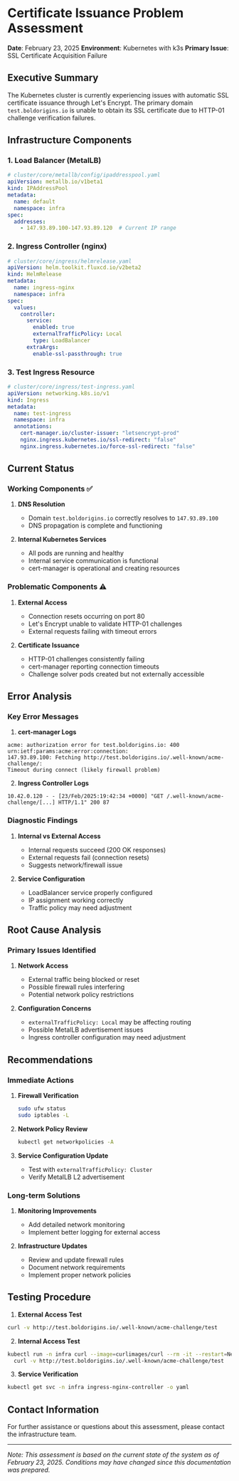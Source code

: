# Certificate Issuance Problem Assessment
**Date**: February 23, 2025
**Environment**: Kubernetes with k3s
**Primary Issue**: SSL Certificate Acquisition Failure

## Executive Summary

The Kubernetes cluster is currently experiencing issues with automatic SSL certificate issuance through Let's Encrypt. The primary domain `test.boldorigins.io` is unable to obtain its SSL certificate due to HTTP-01 challenge verification failures.

## Infrastructure Components

### 1. Load Balancer (MetalLB)
```yaml
# cluster/core/metallb/config/ipaddresspool.yaml
apiVersion: metallb.io/v1beta1
kind: IPAddressPool
metadata:
  name: default
  namespace: infra
spec:
  addresses:
    - 147.93.89.100-147.93.89.120  # Current IP range
```

### 2. Ingress Controller (nginx)
```yaml
# cluster/core/ingress/helmrelease.yaml
apiVersion: helm.toolkit.fluxcd.io/v2beta2
kind: HelmRelease
metadata:
  name: ingress-nginx
  namespace: infra
spec:
  values:
    controller:
      service:
        enabled: true
        externalTrafficPolicy: Local
        type: LoadBalancer
      extraArgs:
        enable-ssl-passthrough: true
```

### 3. Test Ingress Resource
```yaml
# cluster/core/ingress/test-ingress.yaml
apiVersion: networking.k8s.io/v1
kind: Ingress
metadata:
  name: test-ingress
  namespace: infra
  annotations:
    cert-manager.io/cluster-issuer: "letsencrypt-prod"
    nginx.ingress.kubernetes.io/ssl-redirect: "false"
    nginx.ingress.kubernetes.io/force-ssl-redirect: "false"
```

## Current Status

### Working Components ✅

1. **DNS Resolution**
   - Domain `test.boldorigins.io` correctly resolves to `147.93.89.100`
   - DNS propagation is complete and functioning

2. **Internal Kubernetes Services**
   - All pods are running and healthy
   - Internal service communication is functional
   - cert-manager is operational and creating resources

### Problematic Components ⚠️

1. **External Access**
   - Connection resets occurring on port 80
   - Let's Encrypt unable to validate HTTP-01 challenges
   - External requests failing with timeout errors

2. **Certificate Issuance**
   - HTTP-01 challenges consistently failing
   - cert-manager reporting connection timeouts
   - Challenge solver pods created but not externally accessible

## Error Analysis

### Key Error Messages

1. **cert-manager Logs**
```
acme: authorization error for test.boldorigins.io: 400 urn:ietf:params:acme:error:connection: 
147.93.89.100: Fetching http://test.boldorigins.io/.well-known/acme-challenge/: 
Timeout during connect (likely firewall problem)
```

2. **Ingress Controller Logs**
```
10.42.0.120 - - [23/Feb/2025:19:42:34 +0000] "GET /.well-known/acme-challenge/[...] HTTP/1.1" 200 87
```

### Diagnostic Findings

1. **Internal vs External Access**
   - Internal requests succeed (200 OK responses)
   - External requests fail (connection resets)
   - Suggests network/firewall issue

2. **Service Configuration**
   - LoadBalancer service properly configured
   - IP assignment working correctly
   - Traffic policy may need adjustment

## Root Cause Analysis

### Primary Issues Identified

1. **Network Access**
   - External traffic being blocked or reset
   - Possible firewall rules interfering
   - Potential network policy restrictions

2. **Configuration Concerns**
   - `externalTrafficPolicy: Local` may be affecting routing
   - Possible MetalLB advertisement issues
   - Ingress controller configuration may need adjustment

## Recommendations

### Immediate Actions

1. **Firewall Verification**
   ```bash
   sudo ufw status
   sudo iptables -L
   ```

2. **Network Policy Review**
   ```bash
   kubectl get networkpolicies -A
   ```

3. **Service Configuration Update**
   - Test with `externalTrafficPolicy: Cluster`
   - Verify MetalLB L2 advertisement

### Long-term Solutions

1. **Monitoring Improvements**
   - Add detailed network monitoring
   - Implement better logging for external access

2. **Infrastructure Updates**
   - Review and update firewall rules
   - Document network requirements
   - Implement proper network policies

## Testing Procedure

1. **External Access Test**
```bash
curl -v http://test.boldorigins.io/.well-known/acme-challenge/test
```

2. **Internal Access Test**
```bash
kubectl run -n infra curl --image=curlimages/curl --rm -it --restart=Never -- \
  curl -v http://test.boldorigins.io/.well-known/acme-challenge/test
```

3. **Service Verification**
```bash
kubectl get svc -n infra ingress-nginx-controller -o yaml
```

## Contact Information

For further assistance or questions about this assessment, please contact the infrastructure team.

---
*Note: This assessment is based on the current state of the system as of February 23, 2025. Conditions may have changed since this documentation was prepared.* 